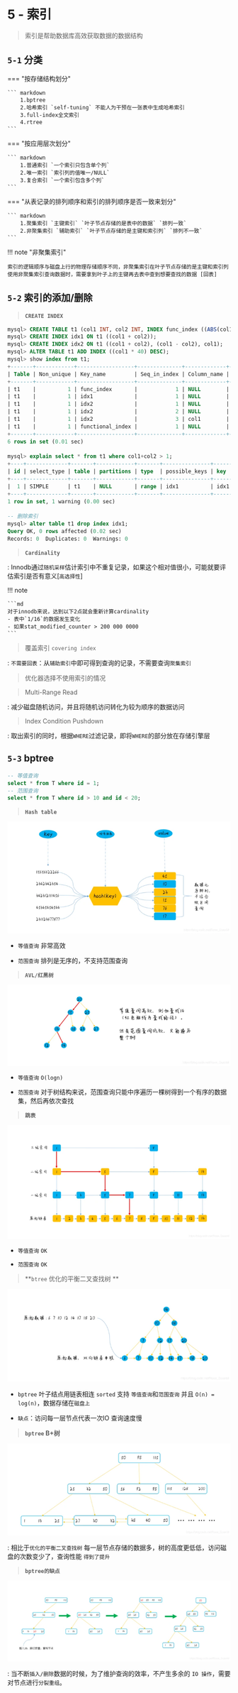 # 5 - 索引

> 索引是帮助数据库高效获取数据的数据结构

## `5-1` 分类

=== "按存储结构划分"

    ``` markdown
        1.bptree 
		2.哈希索引 `self-tuning` 不能人为干预在一张表中生成哈希索引
		3.full-index全文索引
		4.rtree
    ```

=== "按应用层次划分"

    ``` markdown
        1.普通索引 `一个索引只包含单个列`
		2.唯一索引 `索引列的值唯一/NULL`
		3.复合索引 `一个索引包含多个列`
    ```

=== "从表记录的排列顺序和索引的排列顺序是否一致来划分"

    ``` markdown
        1.聚集索引 `主键索引` `叶子节点存储的是表中的数据` `排列一致`
    	2.非聚集索引 `辅助索引` `叶子节点存储的是主键和索引列` `排列不一致` 
    ```

!!! note "非聚集索引"

 	索引的逻辑顺序与磁盘上行的物理存储顺序不同，非聚集索引在叶子节点存储的是主键和索引列
	使用非聚集索引查询数据时，需要拿到叶子上的主键再去表中查到想要查找的数据 [回表]

## `5-2` 索引的添加/删除

> **`CREATE INDEX`**

```sql
mysql> CREATE TABLE t1 (col1 INT, col2 INT, INDEX func_index ((ABS(col1))));
mysql> CREATE INDEX idx1 ON t1 ((col1 + col2));
mysql> CREATE INDEX idx2 ON t1 ((col1 + col2), (col1 - col2), col1);
mysql> ALTER TABLE t1 ADD INDEX ((col1 * 40) DESC);
mysql> show index from t1;
+-------+------------+------------------+--------------+-------------+-----------+-------------+----------+--------+------+------------+---------+---------------+---------+-------------------+
| Table | Non_unique | Key_name         | Seq_in_index | Column_name | Collation | Cardinality | Sub_part | Packed | Null | Index_type | Comment | Index_comment | Visible | Expression        |
+-------+------------+------------------+--------------+-------------+-----------+-------------+----------+--------+------+------------+---------+---------------+---------+-------------------+
| t1    |          1 | func_index       |            1 | NULL        | A         |           0 |     NULL |   NULL | YES  | BTREE      |         |               | YES     | abs(`col1`)       |
| t1    |          1 | idx1             |            1 | NULL        | A         |           0 |     NULL |   NULL | YES  | BTREE      |         |               | YES     | (`col1` + `col2`) |
| t1    |          1 | idx2             |            1 | NULL        | A         |           0 |     NULL |   NULL | YES  | BTREE      |         |               | YES     | (`col1` + `col2`) |
| t1    |          1 | idx2             |            2 | NULL        | A         |           0 |     NULL |   NULL | YES  | BTREE      |         |               | YES     | (`col1` - `col2`) |
| t1    |          1 | idx2             |            3 | col1        | A         |           0 |     NULL |   NULL | YES  | BTREE      |         |               | YES     | NULL              |
| t1    |          1 | functional_index |            1 | NULL        | D         |           0 |     NULL |   NULL | YES  | BTREE      |         |               | YES     | (`col1` * 40)     |
+-------+------------+------------------+--------------+-------------+-----------+-------------+----------+--------+------+------------+---------+---------------+---------+-------------------+
6 rows in set (0.01 sec)

mysql> explain select * from t1 where col1+col2 > 1;
+----+-------------+-------+------------+-------+---------------+------+---------+------+------+----------+-------------+
| id | select_type | table | partitions | type  | possible_keys | key  | key_len | ref  | rows | filtered | Extra       |
+----+-------------+-------+------------+-------+---------------+------+---------+------+------+----------+-------------+
|  1 | SIMPLE      | t1    | NULL       | range | idx1          | idx1 | 9       | NULL |    1 |   100.00 | Using where |
+----+-------------+-------+------------+-------+---------------+------+---------+------+------+----------+-------------+
1 row in set, 1 warning (0.00 sec)

-- 删除索引
mysql> alter table t1 drop index idx1;
Query OK, 0 rows affected (0.02 sec)
Records: 0  Duplicates: 0  Warnings: 0
```
> **`Cardinality`**

: Innodb通过`随机采样`估计索引中不重复记录，如果这个相对值很小，可能就要评估索引是否有意义[`高选择性`]

!!! note

	```md
 	对于innodb来说，达到以下2点就会重新计算cardinality
	- 表中`1/16`的数据发生变化
	- 如果stat_modified_counter > 200 000 0000
	```

> 覆盖索引 `covering index`

: `不需要回表`：从`辅助索引`中即可得到查询的记录，不需要查询`聚集索引`

> 优化器选择不使用索引的情况

> Multi-Range Read

: 减少磁盘随机访问，并且将随机访问转化为较为顺序的数据访问	

> Index Condition Pushdown

: 取出索引的同时，根据`WHERE`过滤记录，即将`WHERE`的部分放在存储引擎层


## `5-3` bptree

```sql
-- 等值查询
select * from T where id = 1; 
-- 范围查询
select * from T where id > 10 and id < 20; 
```

> **`Hash table`**

![](img/hashtable.png)

- `等值查询` 非常高效

- `范围查询` 排列是无序的，不支持范围查询

> **`AVL/红黑树`**

![](img/avl.png)

- `等值查询` `O(logn)` 

- `范围查询` 对于树结构来说，范围查询只能中序遍历一棵树得到一个有序的数据集，然后再依次查找

> **`跳表`**

![](img/跳表.png)

- `等值查询` `OK`

- `范围查询` `OK`

> **`btree` 优化的平衡二叉查找树 **

![](img/bptree.png)

- `bptree` 叶子结点用链表相连 `sorted` 支持 `等值查询`和`范围查询` 并且 `O(n) = log(n)`，数据存储在`磁盘上`

- `缺点`：访问每一层节点代表一次IO 查询速度慢

> **`bptree` B+树** 

![](img/bptree2.png)

: 相比于`优化的平衡二叉查找树` 每一层节点存储的数据多，树的高度更低低，访问磁盘的次数变少了，查询性能 `得到了提升`

> **`bptree的缺点`**

![](img/shortcomings.png)

:	当不断`插入/删除`数据的时候，为了维护查询的效率，不产生多余的 `IO 操作`，需要对节点进行`分裂重组`。


